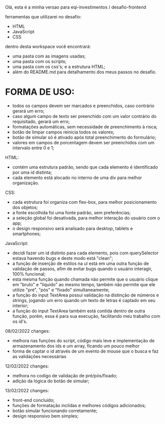 Olá, esta é a minha versao para eqi-investimentos /
desafio-frontend

ferramentas que utilizarei no desafio:
- HTML
- JavaScript
- CSS

dentro desta workspace você encontrará:
 - uma pasta com as imagens usadas;
 - uma pasta com os scripts;
 - uma pasta com os css's;
 e a estrutura HTML;
 - além do README.md para detalhamento dos meus passos no desafio.


 # FORMA DE USO:

 - todos os campos devem ser marcados e preenchidos, caso contrário gerará um erro;
 - caso algum campo de texto ser preenchido com um valor contrário do requisitado, gerará um erro;
 - formatações automáticas, sem necessidade de preenchimento à risca;
 - botão de limpar campos reinicia todos os valores;
 - botão de simular só é ativado após total preenchimento do formulário;
 - valores em campos de porcentagem devem ser preenchidos com um intervalo entre 0 e 1;



HTML:

 - contém uma estrutura padrão, sendo que cada elemento
 é identificado por uma id distinta;
 - cada elemento está alocado no interno de uma div para melhor organização.

 CSS:

 - cada estrutura foi organiza com flex-box, para melhor posicionamento dos objetos;
 - a fonte escolhida foi uma fonte padrão, sem preferências;
 - a seleção global foi desativada, para melhor interação do usuário com o app;
 - o design responsivo será analisado para desktop, tablets e smartphones;

 JavaScript:

 - decidi fazer um id distinto para cada elemento, pois com querySelector estava 
 havendo bugs e deste modo está "clean";
 - a função de inserção de estilos na ul está em uma outra função de validação de passos,
 afim de evitar bugs quando o usuário interagir, 100% funcional;
 - esta mesma função quando chamada não permite que o usuário clique em "bruto" e "líquido" ao
 mesmo tempo, também não permite que ele utilize "pré", "pós" e "fixado" simultaneamente;
 - a função do input TextArea possui validação na distinção de números e strings, jogando um
 erro quando um texto de letras é captado em seu interior;
 - a função do input TextArea também está contida dentro de outra função, porém, essa é para
 sua execução, facilitando meu trabalho com os id's.


08/02/2022 changes:

 - melhora nas funções do script, código mais leve e implementação de armazenamento dos ids e um
 array, ficando um pouco melhor
 - forma de captar o id através de um evento de mouse que o busca e faz as validações necessárias

12/02/2022 changes:

 - melhora no codigo de validação de pré/pós/fixado;
 - adição da lógica do botão de simular;

13/02/2022 changes:

 - front-end concluído;
 - funções de formatação inclídas e melhores códigos adicionados;
 - botão simular funcionando corretamente;
 - design responsivo bem simples;